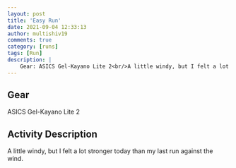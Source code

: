 ```yaml
---
layout: post
title: 'Easy Run'
date: 2021-09-04 12:33:13
author: multishiv19
comments: true
category: [runs]
tags: [Run]
description: |
    Gear: ASICS Gel-Kayano Lite 2<br/>A little windy, but I felt a lot stronger today than my last run against the wind. 
---
```


## Gear
ASICS Gel-Kayano Lite 2

## Activity Description
A little windy, but I felt a lot stronger today than my last run against the wind. 


<div width='100%' class='strava-embed-placeholder' data-embed-type='activity' data-embed-id='5901296209'></div>
<script src='https://strava-embeds.com/embed.js'></script>
